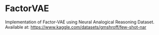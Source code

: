 # FactorVAE
Implementation of Factor-VAE using Neural Analogical Reasoning Dataset. Available at: https://www.kaggle.com/datasets/gmshroff/few-shot-nar
